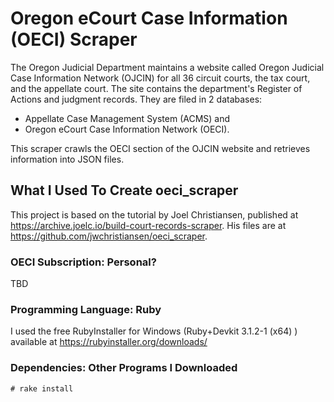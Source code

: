# Oregon eCourt Case Information (OECI) Scraper

The Oregon Judicial Department maintains a website called Oregon Judicial Case Information Network (OJCIN) for all 36 circuit courts, the tax court, and the appellate court. The site contains the department's Register of Actions and judgment records. They are filed in 2 databases: 
* Appellate Case Management System (ACMS) and 
* Oregon eCourt Case Information Network (OECI).

This scraper crawls the OECI section of the OJCIN website and retrieves information into JSON files.

## What I Used To Create oeci_scraper

This project is based on the tutorial by Joel Christiansen, published at https://archive.joelc.io/build-court-records-scraper. His files are at https://github.com/jwchristiansen/oeci_scraper.

### OECI Subscription: Personal?
TBD

### Programming Language: Ruby
I used the free RubyInstaller for Windows (Ruby+Devkit 3.1.2-1 (x64) ) available at https://rubyinstaller.org/downloads/

### Dependencies: Other Programs I Downloaded

```
# rake install
```
